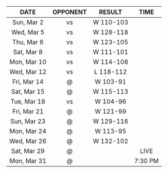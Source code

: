 |    DATE     |         OPPONENT          |  RESULT   |  TIME   |
|:-----------:|:-------------------------:|:---------:|:-------:|
| Sun, Mar 2  |  vs [](/r/denvernuggets)  | W 110-103 |         |
| Wed, Mar 5  |     vs [](/r/ripcity)     | W 128-118 |         |
| Thu, Mar 6  |     vs [](/r/sixers)      | W 123-105 |         |
| Sat, Mar 8  |     vs [](/r/lakers)      | W 111-101 |         |
| Mon, Mar 10 |    vs [](/r/utahjazz)     | W 114-108 |         |
| Wed, Mar 12 |     vs [](/r/thunder)     | L 118-112 |         |
| Fri, Mar 14 |       @ [](/r/heat)       | W 103-91  |         |
| Sat, Mar 15 |      @ [](/r/gonets)      | W 115-113 |         |
| Tue, Mar 18 |     vs [](/r/gonets)      | W 104-96  |         |
| Fri, Mar 21 |     @ [](/r/utahjazz)     | W 121-99  |         |
| Sun, Mar 23 |     @ [](/r/ripcity)      | W 129-116 |         |
| Mon, Mar 24 |      @ [](/r/kings)       | W 113-95  |         |
| Wed, Mar 26 |       @ [](/r/suns)       | W 132-102 |         |
| Sat, Mar 29 |     @ [](/r/nbaspurs)     |           |  LIVE   |
| Mon, Mar 31 | @ [](/r/memphisgrizzlies) |           | 7:30 PM |